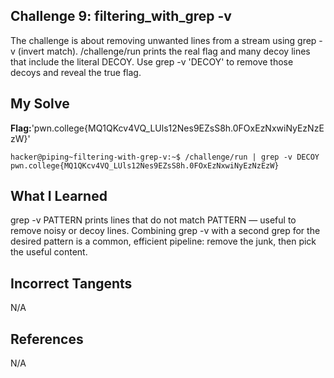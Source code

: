 ## Challenge 9: filtering_with_grep -v

The challenge is about removing unwanted lines from a stream using grep -v (invert match). /challenge/run prints the real flag and many decoy lines that include the literal DECOY. Use grep -v 'DECOY' to remove those decoys and reveal the true flag.


## My Solve 
**Flag:**'pwn.college{MQ1QKcv4VQ_LUls12Nes9EZsS8h.0FOxEzNxwiNyEzNzEzW}'

```
hacker@piping~filtering-with-grep-v:~$ /challenge/run | grep -v DECOY
pwn.college{MQ1QKcv4VQ_LUls12Nes9EZsS8h.0FOxEzNxwiNyEzNzEzW}

```

## What I Learned 

grep -v PATTERN prints lines that do not match PATTERN — useful to remove noisy or decoy lines.
Combining grep -v with a second grep for the desired pattern is a common, efficient pipeline: remove the junk, then pick the useful content.


## Incorrect Tangents
   
N/A


## References

N/A




